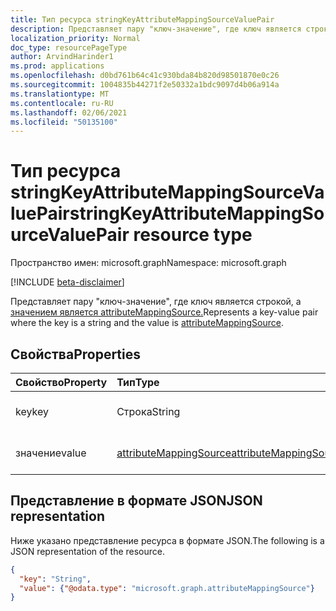 ```yaml
---
title: Тип ресурса stringKeyAttributeMappingSourceValuePair
description: Представляет пару "ключ-значение", где ключ является строкой, а значением является attributeMappingSource.
localization_priority: Normal
doc_type: resourcePageType
author: ArvindHarinder1
ms.prod: applications
ms.openlocfilehash: d0bd761b64c41c930bda84b820d98501870e0c26
ms.sourcegitcommit: 1004835b44271f2e50332a1bdc9097d4b06a914a
ms.translationtype: MT
ms.contentlocale: ru-RU
ms.lasthandoff: 02/06/2021
ms.locfileid: "50135100"
---
```

# <a name="stringkeyattributemappingsourcevaluepair-resource-type"></a><span data-ttu-id="e7d43-103">Тип ресурса stringKeyAttributeMappingSourceValuePair</span><span class="sxs-lookup"><span data-stu-id="e7d43-103">stringKeyAttributeMappingSourceValuePair resource type</span></span>

<span data-ttu-id="e7d43-104">Пространство имен: microsoft.graph</span><span class="sxs-lookup"><span data-stu-id="e7d43-104">Namespace: microsoft.graph</span></span>

[!INCLUDE [beta-disclaimer](../../includes/beta-disclaimer.md)]

<span data-ttu-id="e7d43-105">Представляет пару "ключ-значение", где ключ является строкой, а [значением является attributeMappingSource.](synchronization-attributemappingsource.md)</span><span class="sxs-lookup"><span data-stu-id="e7d43-105">Represents a key-value pair where the key is a string and the value is [attributeMappingSource](synchronization-attributemappingsource.md).</span></span>

## <a name="properties"></a><span data-ttu-id="e7d43-106">Свойства</span><span class="sxs-lookup"><span data-stu-id="e7d43-106">Properties</span></span>
| <span data-ttu-id="e7d43-107">Свойство</span><span class="sxs-lookup"><span data-stu-id="e7d43-107">Property</span></span>     | <span data-ttu-id="e7d43-108">Тип</span><span class="sxs-lookup"><span data-stu-id="e7d43-108">Type</span></span>   |<span data-ttu-id="e7d43-109">Описание</span><span class="sxs-lookup"><span data-stu-id="e7d43-109">Description</span></span>|
|:---------------|:--------|:----------|
|<span data-ttu-id="e7d43-110">key</span><span class="sxs-lookup"><span data-stu-id="e7d43-110">key</span></span>|<span data-ttu-id="e7d43-111">Строка</span><span class="sxs-lookup"><span data-stu-id="e7d43-111">String</span></span>|<span data-ttu-id="e7d43-112">Имя параметра.</span><span class="sxs-lookup"><span data-stu-id="e7d43-112">The name of the parameter.</span></span>|
|<span data-ttu-id="e7d43-113">значение</span><span class="sxs-lookup"><span data-stu-id="e7d43-113">value</span></span>|[<span data-ttu-id="e7d43-114">attributeMappingSource</span><span class="sxs-lookup"><span data-stu-id="e7d43-114">attributeMappingSource</span></span>](synchronization-attributemappingsource.md)|<span data-ttu-id="e7d43-115">Значение параметра.</span><span class="sxs-lookup"><span data-stu-id="e7d43-115">The value of the parameter.</span></span>|

## <a name="json-representation"></a><span data-ttu-id="e7d43-116">Представление в формате JSON</span><span class="sxs-lookup"><span data-stu-id="e7d43-116">JSON representation</span></span>

<span data-ttu-id="e7d43-117">Ниже указано представление ресурса в формате JSON.</span><span class="sxs-lookup"><span data-stu-id="e7d43-117">The following is a JSON representation of the resource.</span></span>

<!-- {
  "blockType": "resource",
  "optionalProperties": [

  ],
  "@odata.type": "microsoft.graph.stringKeyAttributeMappingSourceValuePair"
}-->

```json
{
  "key": "String",
  "value": {"@odata.type": "microsoft.graph.attributeMappingSource"}
}

```

<!-- uuid: 8fcb5dbc-d5aa-4681-8e31-b001d5168d79
2015-10-25 14:57:30 UTC -->
<!--
{
  "type": "#page.annotation",
  "description": "stringKeyAttributeMappingSourceValuePair resource",
  "keywords": "",
  "section": "documentation",
  "tocPath": "",
  "suppressions": []
}
-->


